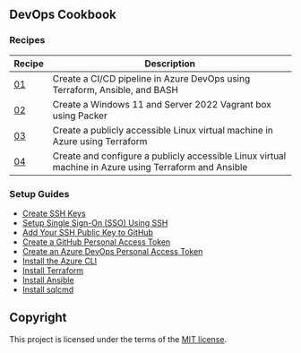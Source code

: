 ## DevOps Cookbook

### Recipes
| Recipe                            | Description                                                                | 
| --------------------------------- | -------------------------------------------------------------------------- |
| [01](/recipe-01/README.md) | Create a CI/CD pipeline in Azure DevOps using Terraform, Ansible, and BASH  
| [02](/recipe-02/README.md) | Create a Windows 11 and Server 2022 Vagrant box using Packer 
| [03](/recipe-03/README.md) | Create a publicly accessible Linux virtual machine in Azure using Terraform 
| [04](/recipe-04/) | Create and configure a publicly accessible Linux virtual machine in Azure using Terraform and Ansible 

### Setup Guides
* [Create SSH Keys](/SETUP.md#how-to-create-ssh-keys)
* [Setup Single Sign-On (SSO) Using SSH](/SETUP.md#how-to-setup-single-sign-on-using-ssh)
* [Add Your SSH Public Key to GitHub](/SETUP.md#how-to-add-your-ssh-public-key-to-github)
* [Create a GitHub Personal Access Token](/SETUP.md#how-to-create-a-github-personal-access-token)
* [Create an Azure DevOps Personal Access Token](/SETUP.md#how-to-create-an-azure-devops-personal-access-token)
* [Install the Azure CLI](/SETUP.md#how-to-install-the-azure-cli)
* [Install Terraform](/SETUP.md#how-to-install-terraform)
* [Install Ansible](/SETUP.md#how-to-install-ansible)
* [Install sqlcmd](/SETUP.md#how-to-install-sqlcmd)

## Copyright
This project is licensed under the terms of the [MIT license](/LICENSE).
